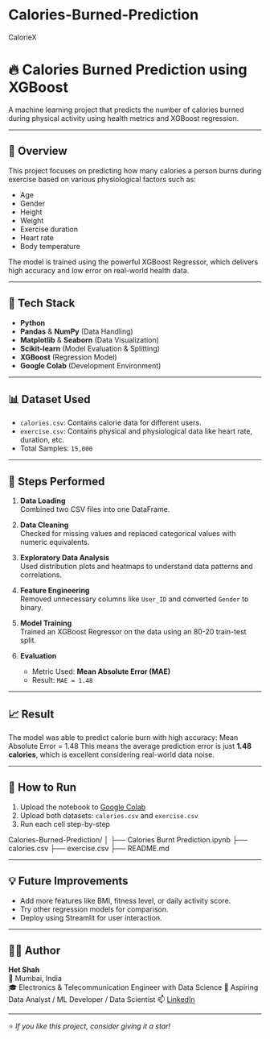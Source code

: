 # Calories-Burned-Prediction
CalorieX
# 🔥 Calories Burned Prediction using XGBoost

A machine learning project that predicts the number of calories burned during physical activity using health metrics and XGBoost regression.

---

## 📌 Overview

This project focuses on predicting how many calories a person burns during exercise based on various physiological factors such as:
- Age
- Gender
- Height
- Weight
- Exercise duration
- Heart rate
- Body temperature

The model is trained using the powerful XGBoost Regressor, which delivers high accuracy and low error on real-world health data.

---

## 🚀 Tech Stack

- **Python**
- **Pandas** & **NumPy** (Data Handling)
- **Matplotlib** & **Seaborn** (Data Visualization)
- **Scikit-learn** (Model Evaluation & Splitting)
- **XGBoost** (Regression Model)
- **Google Colab** (Development Environment)

---

## 📊 Dataset Used

- `calories.csv`: Contains calorie data for different users.
- `exercise.csv`: Contains physical and physiological data like heart rate, duration, etc.
- Total Samples: `15,000`

---

## 🧪 Steps Performed

1. **Data Loading**  
   Combined two CSV files into one DataFrame.

2. **Data Cleaning**  
   Checked for missing values and replaced categorical values with numeric equivalents.

3. **Exploratory Data Analysis**  
   Used distribution plots and heatmaps to understand data patterns and correlations.

4. **Feature Engineering**  
   Removed unnecessary columns like `User_ID` and converted `Gender` to binary.

5. **Model Training**  
   Trained an XGBoost Regressor on the data using an 80-20 train-test split.

6. **Evaluation**  
   - Metric Used: **Mean Absolute Error (MAE)**
   - Result: `MAE = 1.48`

---

## 📈 Result

The model was able to predict calorie burn with high accuracy:
Mean Absolute Error = 1.48
This means the average prediction error is just **1.48 calories**, which is excellent considering real-world data noise.

---

## 📌 How to Run

1. Upload the notebook to [Google Colab](https://colab.research.google.com/)
2. Upload both datasets: `calories.csv` and `exercise.csv`
3. Run each cell step-by-step


Calories-Burned-Prediction/
│
├── Calories Burnt Prediction.ipynb
├── calories.csv
├── exercise.csv
├── README.md




---

## 💡 Future Improvements

- Add more features like BMI, fitness level, or daily activity score.
- Try other regression models for comparison.
- Deploy using Streamlit for user interaction.

---

## 👨‍💻 Author

**Het Shah**  
📍 Mumbai, India  
🎓 Electronics & Telecommunication Engineer with Data Science 
💼 Aspiring Data Analyst / ML Developer / Data Scientist 
📫 [LinkedIn](https://www.linkedin.com/in/hetchiragshah/) 

---

⭐ *If you like this project, consider giving it a star!*

